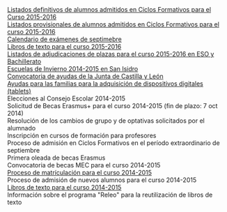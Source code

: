 <div class="accordion-group">
  <div class="accordion-heading active">
    <a class="accordion-toggle collapsed" 
       id="link-admision-fp-2015" 
       href="https://drive.google.com/uc?export=download&id=0B4jaZeMGL7HsX2V4czVwbFpXMjg">
          <em class="fa fa-plus icon-fixed-width"></em>
          <div class="texto-actualidad">
            Listados definitivos de alumnos admitidos en Ciclos Formativos para el Curso 2015-2016
          </div>
    </a>
  </div>
</div>


<div class="accordion-group">
  <div class="accordion-heading active">
    <a class="accordion-toggle collapsed" 
       id="link-admision-fp-2015" 
       href="https://drive.google.com/uc?export=download&id=0B4jaZeMGL7HsNnpVQ0VTVWE4VTQ">
          <em class="fa fa-plus icon-fixed-width"></em>
          <div class="texto-actualidad">
            Listados provisionales de alumnos admitidos en Ciclos Formativos para el curso 2015-2016
          </div>
    </a>
  </div>
</div>

<div class="accordion-group">
  <div class="accordion-heading active">
    <a class="accordion-toggle collapsed" 
       id="link-examenes-septiembre-2015" 
       href="https://drive.google.com/open?id=0B4jaZeMGL7HsfldSaXc3SG0tZEtXb1BwNGJvVlVmSGFXRGhFN1diSEkzejJILTBFdDI0clE">
          <em class="fa fa-plus icon-fixed-width"></em>
          <div class="texto-actualidad">
            Calendario de exámenes de septimebre
          </div>
    </a>
  </div>
</div>


<div class="accordion-group">
  <div class="accordion-heading active">
    <a class="accordion-toggle collapsed" 
       id="link-libros-textos-2016" 
       href="https://drive.google.com/folderview?id=0B4jaZeMGL7HsfmNEUFpScHlEc0pmekxHV3RONGNmaEhJUWpxVUhpWjNUcDlPWW5ERFEwNlU&usp=sharing">
          <em class="fa fa-plus icon-fixed-width"></em>
          <div class="texto-actualidad">
            Libros de texto para el curso 2015-2016
          </div>
    </a>
  </div>
</div>


<div class="accordion-group">
  <div class="accordion-heading active">
    <a class="accordion-toggle collapsed" 
       id="link-adjudicaciones-2015" 
       href="http://www.googledrive.com/host/0B4jaZeMGL7HsY1JvNkhnX2tzUF8zdm03VzNIcmlBOEF1dGhN">
          <em class="fa fa-plus icon-fixed-width"></em>
          <div class="texto-actualidad">
            Listados de adjudicaciones de plazas para el curso 2015-2016 en ESO y Bachillerato
          </div>
    </a>
  </div>
</div>

<div class="accordion-group">
  <div class="accordion-heading active">
    <a class="accordion-toggle collapsed" 
       id="link-escuelas-invierno" 
       href="http://goo.gl/8GlXHy">
          <em class="fa fa-plus icon-fixed-width"></em>
          <div class="texto-actualidad">
            Escuelas de Invierno 2014-2015 en San Isidro
          </div>
    </a>
  </div>
</div>


<div class="accordion-group">
  <div class="accordion-heading active">
    <a class="accordion-toggle collapsed" 
       id="link-convocatoria-ayudas-2015" 
       href="https://drive.google.com/folderview?id=0B4jaZeMGL7HsRWdvc2dHSTJwS0k&usp=sharing">
          <em class="fa fa-plus icon-fixed-width"></em>
          <div class="texto-actualidad">
            Convocatoria de ayudas de la Junta de Castilla y León
          </div>
    </a>
  </div>
</div>


<div class="accordion-group">
  <div class="accordion-heading active">
    <a class="accordion-toggle collapsed" id="link-ayuydasTablets2014" href="http://www.educa.jcyl.es/es/becas-alumnado/ayudas-adquisicion-dispositivos-digitales-tablets-2014-2015">
      <em class="fa fa-plus icon-fixed-width"></em>
      <div class="texto-actualidad">
      Ayudas para las familias para la adquisición de dispositivos digitales (tablets)
      </div>
    </a>
  </div>
</div>

<div class="accordion-group">
  <div class="accordion-heading active">
    <a class="accordion-toggle collapsed" id="link-eleccionesConsejoEscolar-2014" data-toggle="modal" data-target="#ventanaModal">
      <em class="fa fa-plus icon-fixed-width"></em>
      <div class="texto-actualidad">
      Elecciones al Consejo Escolar 2014-2015
      </div>
    </a>
  </div>
</div>

<script>
$(document).ready(function(){
  $("#link-eleccionesConsejoEscolar-2014").click(function(){
    $("#mi-ventana-modal #myModalLabel").html("Elecciones al Consejo Escolar 2014-2015");    
    $("#mi-ventana-modal .modal-body").load("/paginas/modals/index.html #eleccionesConsejoEscolar-2014");
  });
});
</script>         


<div class="accordion-group">
  <div class="accordion-heading active">
    <a class="accordion-toggle collapsed" id="link-erasmusSolicitud-2014" data-toggle="modal" data-target="#ventanaModal">
      <em class="fa fa-plus icon-fixed-width"></em>
      <div class="texto-actualidad">
      Solicitud de Becas Erasmus+ para el curso 2014-2015 (fin de plazo: 7 oct 2014)
      </div>
    </a>
  </div>
</div>       

<script>
$(document).ready(function(){
  $("#link-erasmusSolicitud-2014").click(function(){
    $("#mi-ventana-modal #myModalLabel").html("Solicitud de Becas Erasmus+ para el curso 2014-2015");    
    $("#mi-ventana-modal .modal-body").load("/paginas/modals/index.html #erasmusSolicitud-2014");
  });
});
</script>         

<div class="accordion-group">
  <div class="accordion-heading active">
    <a class="accordion-toggle collapsed" id="link-resolucionCambiosGrupos-2014" data-toggle="modal" data-target="#ventanaModal">
      <em class="fa fa-plus icon-fixed-width"></em>
      <div class="texto-actualidad">
      Resolución de los cambios de grupo y de optativas solicitados por el alumnado
      </div>
    </a>
  </div>
</div>               

<script>
$(document).ready(function(){
  $("#link-resolucionCambiosGrupos-2014").click(function(){
    $("#mi-ventana-modal #myModalLabel").html("Resolución de los cambios de grupo y de optativas solicitados por el alumnado");    
    $("#mi-ventana-modal .modal-body").load("/paginas/modals/index.html #resolucionCambiosGrupos-2014");

  });
});
</script>         

<div class="accordion-group">
  <div class="accordion-heading active">
    <a class="accordion-toggle collapsed" id="link-inscripcionCursos-2014" data-toggle="modal" data-target="#ventanaModal">
      <em class="fa fa-plus icon-fixed-width"></em>
      <div class="texto-actualidad">
      Inscripción en cursos de formación para profesores
      </div>
    </a>
  </div>
</div> 


<script>
$(document).ready(function(){
  $("#link-inscripcionCursos-2014").click(function(){
    $("#mi-ventana-modal #myModalLabel").html("Inscripción en cursos de formación para profesores");
    $("#mi-ventana-modal .modal-body").load("/paginas/modals/index.html #inscripcionCursos-2014");
  });
});
</script>  

<div class="accordion-group">
  <div class="accordion-heading active">
    <a class="accordion-toggle collapsed" id="link-admisionFP-2014" data-toggle="modal" data-target="#ventanaModal">
      <em class="fa fa-plus icon-fixed-width"></em>
      <div class="texto-actualidad">
      Proceso de admisión en Ciclos Formativos en el período extraordinario de septiembre
      </div>
    </a>
  </div>
</div> 

<script>
$(document).ready(function(){
  $("#link-admisionFP-2014").click(function(){
    $("#mi-ventana-modal #myModalLabel").html("Proceso de admisión en septiembre para FP");
    $("#mi-ventana-modal .modal-body").load("/paginas/modals/index.html #admisionFP-2014");
  });
});
</script>  


<div class="accordion-group">
  <div class="accordion-heading active">
    <a class="accordion-toggle collapsed" id="link-eramusPrimeraOleada-2014" data-toggle="modal" data-target="#ventanaModal">
      <em class="fa fa-plus icon-fixed-width"></em>
      <div class="texto-actualidad">
      Primera oleada de becas Erasmus
      </div>
    </a>
  </div>
</div>      

<script>
$(document).ready(function(){
  $("#link-eramusPrimeraOleada-2014").click(function(){
    $("#mi-ventana-modal #myModalLabel").html("Primera oleada de becas Erasmus");
    $("#mi-ventana-modal .modal-body").load("/paginas/modals/index.html #eramusPrimeraOleada-2014");
  });
});
</script>        



<div class="accordion-group">
  <div class="accordion-heading active">
    <a class="accordion-toggle collapsed" id="link-becasmec-2014" data-toggle="modal" data-target="#ventanaModal">
      <em class="fa fa-plus icon-fixed-width"></em>
      <div class="texto-actualidad">
      Convocatoria de becas MEC para el curso 2014-2015
      </div>
    </a>
  </div>
</div>    

<script>
$(document).ready(function(){
  $("#link-becasmec-2014").click(function(){
    $("#mi-ventana-modal #myModalLabel").html("Convocatoria de becas MEC para el curso 2014-2015");
    $("#mi-ventana-modal .modal-body").load("/paginas/modals/index.html #becasmec-2014");
  });
});
</script>        

<div class="accordion-group">
  <div class="accordion-heading active">
    <a class="accordion-toggle collapsed" href="/paginas/general/matricula20142015/">
      <em class="fa fa-plus icon-fixed-width"></em>
      <div class="texto-actualidad">
      Proceso de matrículación para el curso 2014-2015
      </div>
    </a>
  </div>
</div>        

<div class="accordion-group">
  <div class="accordion-heading active">
    <a class="accordion-toggle collapsed" id="link-admision-2014" data-toggle="modal" data-target="#ventanaModal">
      <em class="fa fa-plus icon-fixed-width"></em>
      <div class="texto-actualidad">
      Proceso de admisión de nuevos alumnos para el curso 2014-2015
      </div>
    </a>
  </div>
</div>    

<script>
$(document).ready(function(){
  $("#link-admision-2014").click(function(){
    $("#mi-ventana-modal #myModalLabel").html("Admisión de nuevos alumnos para el curso 2014-2015");
    $("#mi-ventana-modal .modal-body").load("/paginas/modals/index.html #admision-2014");
  });
});
</script>

<div class="accordion-group">
  <div class="accordion-heading active">
    <a class="accordion-toggle collapsed" href="/paginas/general/librosDeTexto20142015/">
      <em class="fa fa-plus icon-fixed-width"></em>
      <div class="texto-actualidad">
      Libros de texto para el curso 2014-2015
      </div>
    </a>
  </div>
</div>    

<div class="accordion-group">
  <div class="accordion-heading active">
    <a class="accordion-toggle collapsed" id="link-releo-2014" data-toggle="modal" data-target="#ventanaModal">
      <em class="fa fa-plus icon-fixed-width"></em>
      <div class="texto-actualidad">
      Información sobre el programa "Releo" para la reutilización de libros de texto
      </div>
    </a>
  </div>
</div>     

<script>
$(document).ready(function(){
  $("#link-releo-2014").click(function(){
    $("#mi-ventana-modal #myModalLabel").html("Programa Releo");
    $("#mi-ventana-modal .modal-body").load("/paginas/modals/index.html #releo-2014");
  });
});
</script>
